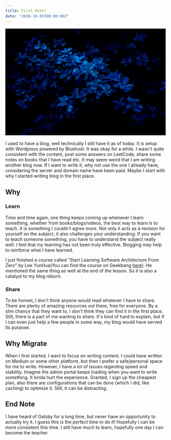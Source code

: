 ```yaml
---
title: First Post?
date: "2020-10-05T00:00:00Z"
---
```


![Image by Makoto Tsuka (https://unsplash.com/@mcovoy)](./blue.jpg)

I used to have a blog, well technically I still have it as of today. It is setup with Wordpress powered by Bluehost. It was okay for a while. I wasn't quite consistent with the content, post some answers on LeetCode, share some notes on books that I have read etc. It may seem weird that I am writing another blog now. If I want to write it, why not use the one I already have, considering the server and domain name have been paid. Maybe I start with why I started writing blog in the first place.

## Why

### Learn

Time and time again, one thing keeps coming up whenever I learn something, whether from books/blogs/videos, the best way to learn is to teach. It is something I couldn't agree more. Not only it acts as a revision for yourself on the subject, it also challenges your understanding. If you want to teach someone something, you have to understand the subject really well. I feel that my learning has not been truly effective. Blogging may help to reinforce what I have learned.

I just finished a course called "Start Learning Software Architecture From Zero" by Lee YunHua(You can find the course on Geekbang [here](https://time.geekbang.org/column/intro/81)). He mentioned the same thing as well at the end of the lesson. So it is also a catalyst to my blog reborn.

### Share

To be honest, I don't think anyone would read whatever I have to share. There are plenty of amazing resources out there, free for everyone. By a slim chance that they want to, I don't think they can find it in the first place. Still, there is a part of me wanting to share. It's kind of hard to explain, but if I can even just help a few people in some way, my blog would have served its purpose.

## Why Migrate

When I first started, I want to focus on writing content. I could have written on Medium or some other platform, but then I prefer a safe/personal space for me to write. However, I have a lot of issues regarding speed and stability. Imagine the admin portal keeps loading when you want to write something. It kinda hurt the experience. Granted, I sign up the cheapest plan, also there are configurations that can be done (which I did, like caching) to optimize it. Still, it can be distracting.

## End Note

I have heard of Gatsby for a long time, but never have an opportunity to actually try it. I guess this is the perfect time to do it! Hopefully I can be more consistent this time. I still have much to learn, hopefully one day I can become the teacher.

